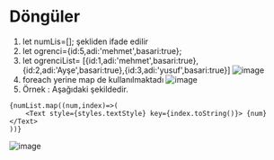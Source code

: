 # Döngüler
1. let numLis=[]; şekliden ifade edilir
2. let ogrenci={id:5,adi:'mehmet',basari:true};
3. let ogrenciList= [{id:1,adi:'mehmet',basari:true},{id:2,adi:'Ayşe',basari:true},{id:3,adi:'yusuf',basari:true}] 
![image](https://user-images.githubusercontent.com/109723263/209791956-3285724b-9923-4734-b355-e1410a0b0ccf.png)
4.  foreach yerine map de kullanılmaktadı
![image](https://user-images.githubusercontent.com/109723263/209792185-ab38d8dd-d7bf-4a16-998d-930934275fcc.png)
5. Örnek : Aşağıdaki şekildedir.
```JS 
{numList.map((num,index)=>(
    <Text style={styles.textStyle} key={index.toString()}> {num} </Text> 
))}
``` 
![image](https://user-images.githubusercontent.com/109723263/209794312-d26caefd-ce82-40c7-a085-c3f05c8a750c.png)
